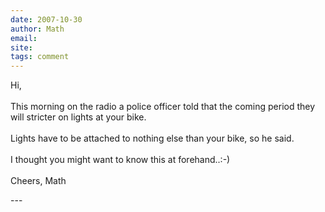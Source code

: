 ```yaml
---
date: 2007-10-30
author: Math
email: 
site: 
tags: comment
---
```


<p>
Hi,
<br/><br/>
This morning on the radio a police officer told that the coming period
they will stricter on lights at your bike.
<br/><br/>
Lights have to be attached to nothing else than your bike, so he said.
<br/><br/>
I thought you might want to know this at forehand..:-)
<br/><br/>
Cheers, Math

</p>
---